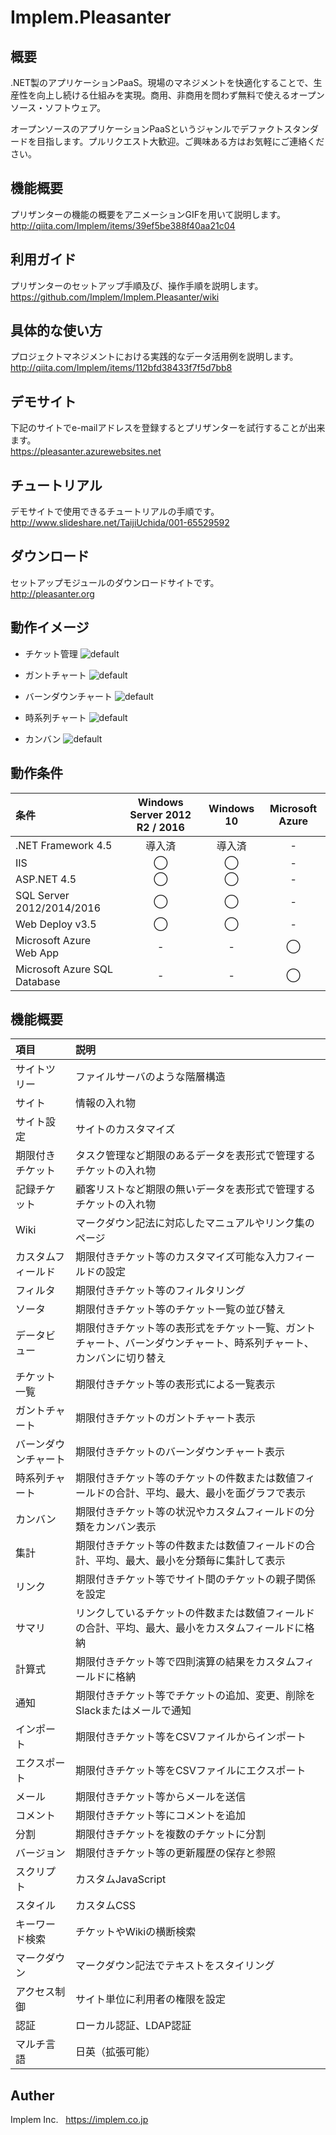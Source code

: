 # Implem.Pleasanter
## 概要
.NET製のアプリケーションPaaS。現場のマネジメントを快適化することで、生産性を向上し続ける仕組みを実現。商用、非商用を問わず無料で使えるオープンソース・ソフトウェア。  

オープンソースのアプリケーションPaaSというジャンルでデファクトスタンダードを目指します。プルリクエスト大歓迎。ご興味ある方はお気軽にご連絡ください。  

## 機能概要
プリザンターの機能の概要をアニメーションGIFを用いて説明します。  
http://qiita.com/Implem/items/39ef5be388f40aa21c04

## 利用ガイド
プリザンターのセットアップ手順及び、操作手順を説明します。  
https://github.com/Implem/Implem.Pleasanter/wiki

## 具体的な使い方
プロジェクトマネジメントにおける実践的なデータ活用例を説明します。  
http://qiita.com/Implem/items/112bfd38433f7f5d7bb8

## デモサイト
下記のサイトでe-mailアドレスを登録するとプリザンターを試行することが出来ます。  
https://pleasanter.azurewebsites.net

## チュートリアル
デモサイトで使用できるチュートリアルの手順です。  
http://www.slideshare.net/TaijiUchida/001-65529592

## ダウンロード
セットアップモジュールのダウンロードサイトです。  
http://pleasanter.org

## 動作イメージ
* チケット管理
![default](https://cloud.githubusercontent.com/assets/12204265/19873886/e25c990e-a004-11e6-8e74-4d157e5fc2db.gif)

* ガントチャート
![default](https://cloud.githubusercontent.com/assets/12204265/19873780/4a8411a2-a004-11e6-960a-0af292cb27ee.gif)

* バーンダウンチャート
![default](https://cloud.githubusercontent.com/assets/12204265/19873800/6b917fd8-a004-11e6-87f4-4cc1aa6b1d20.gif)

* 時系列チャート
![default](https://cloud.githubusercontent.com/assets/12204265/19873846/a7f5469e-a004-11e6-9fd7-1772abc4cafd.gif)

* カンバン
![default](https://cloud.githubusercontent.com/assets/12204265/19873860/c35f79f4-a004-11e6-801b-6d3463e34201.gif)

## 動作条件
|条件|Windows Server 2012 R2 / 2016|Windows 10|Microsoft Azure|
|:--|:--:|:--:|:--:|
|.NET Framework 4.5|導入済|導入済|-|
|IIS|◯|◯|-|
|ASP.NET 4.5|◯|◯|-|
|SQL Server 2012/2014/2016|◯|◯|-|
|Web Deploy v3.5|◯|◯|-|
|Microsoft Azure Web App|-|-|◯|
|Microsoft Azure SQL Database|-|-|◯|

## 機能概要
| 項目               | 説明                                  |
|:-------------------|:--------------------------------------|
|サイトツリー|ファイルサーバのような階層構造|
|サイト|情報の入れ物|
|サイト設定|サイトのカスタマイズ|
|期限付きチケット|タスク管理など期限のあるデータを表形式で管理するチケットの入れ物|
|記録チケット|顧客リストなど期限の無いデータを表形式で管理するチケットの入れ物|
|Wiki|マークダウン記法に対応したマニュアルやリンク集のページ|
|カスタムフィールド|期限付きチケット等のカスタマイズ可能な入力フィールドの設定|
|フィルタ|期限付きチケット等のフィルタリング|
|ソータ|期限付きチケット等のチケット一覧の並び替え|
|データビュー|期限付きチケット等の表形式をチケット一覧、ガントチャート、バーンダウンチャート、時系列チャート、カンバンに切り替え|
|チケット一覧|期限付きチケット等の表形式による一覧表示|
|ガントチャート|期限付きチケットのガントチャート表示|
|バーンダウンチャート|期限付きチケットのバーンダウンチャート表示|
|時系列チャート|期限付きチケット等のチケットの件数または数値フィールドの合計、平均、最大、最小を面グラフで表示|
|カンバン|期限付きチケット等の状況やカスタムフィールドの分類をカンバン表示|
|集計|期限付きチケット等の件数または数値フィールドの合計、平均、最大、最小を分類毎に集計して表示|
|リンク|期限付きチケット等でサイト間のチケットの親子関係を設定|
|サマリ|リンクしているチケットの件数または数値フィールドの合計、平均、最大、最小をカスタムフィールドに格納|
|計算式|期限付きチケット等で四則演算の結果をカスタムフィールドに格納|
|通知|期限付きチケット等でチケットの追加、変更、削除をSlackまたはメールで通知|
|インポート|期限付きチケット等をCSVファイルからインポート|
|エクスポート|期限付きチケット等をCSVファイルにエクスポート|
|メール|期限付きチケット等からメールを送信|
|コメント|期限付きチケット等にコメントを追加|
|分割|期限付きチケットを複数のチケットに分割|
|バージョン|期限付きチケット等の更新履歴の保存と参照|
|スクリプト|カスタムJavaScript|
|スタイル|カスタムCSS|
|キーワード検索|チケットやWikiの横断検索|
|マークダウン|マークダウン記法でテキストをスタイリング|
|アクセス制御|サイト単位に利用者の権限を設定|
|認証|ローカル認証、LDAP認証|
|マルチ言語|日英（拡張可能）|

## Auther
Implem Inc.  
<https://implem.co.jp>
